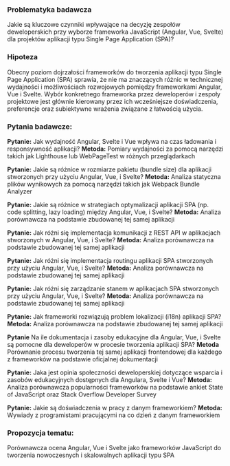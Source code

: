 ### Problematyka badawcza

Jakie są kluczowe czynniki wpływające na decyzję zespołów deweloperskich przy wyborze frameworka JavaScript (Angular, Vue, Svelte) dla projektów aplikacji typu Single Page Application (SPA)?

### Hipoteza

Obecny poziom dojrzałości frameworków do tworzenia aplikacji typu Single Page Application (SPA) sprawia, że nie ma znaczących różnic w technicznej wydajności i możliwościach rozwojowych pomiędzy frameworkami Angular, Vue i Svelte. Wybór konkretnego frameworka przez deweloperów i zespoły projektowe jest głównie kierowany przez ich wcześniejsze doświadczenia, preferencje oraz subiektywne wrażenia związane z łatwością użycia.

### Pytania badawcze:

**Pytanie:** Jak wydajność Angular, Svelte i Vue wpływa na czas ładowania i responsywność aplikacji?
**Metoda:** Pomiary wydajności za pomocą narzędzi takich jak Lighthouse lub WebPageTest w różnych przeglądarkach

**Pytanie:** Jakie są różnice w rozmiarze pakietu (bundle size) dla aplikacji stworzonych przy użyciu Angular, Vue, i Svelte?
**Metoda:** Analiza statyczna plików wynikowych za pomocą narzędzi takich jak Webpack Bundle Analyzer

**Pytanie:** Jakie są różnice w strategiach optymalizacji aplikacji SPA (np. code splitting, lazy loading) między Angular, Vue, i Svelte?
**Metoda:** Analiza porównawcza na podstawie zbudowanej tej samej aplikacji

**Pytanie:** Jak różni się implementacja komunikacji z REST API w aplikacjach stworzonych w Angular, Vue, i Svelte?
**Metoda:** Analiza porównawcza na podstawie zbudowanej tej samej aplikacji

**Pytanie:** Jak różni się implementacja routingu aplikacji SPA stworzonych przy użyciu Angular, Vue, i Svelte?
**Metoda:** Analiza porównawcza na podstawie zbudowanej tej samej aplikacji

**Pytanie:** Jak różni się zarządzanie stanem w aplikacjach SPA stworzonych przy użyciu Angular, Vue, i Svelte?
**Metoda:** Analiza porównawcza na podstawie zbudowanej tej samej aplikacji

**Pytanie:** Jak frameworki rozwiązują problem lokalizacji (i18n) aplikacji SPA?
**Metoda:** Analiza porównawcza na podstawie zbudowanej tej samej aplikacji

**Pytanie** Na ile dokumentacja i zasoby edukacyjne dla Angular, Vue, i Svelte są pomocne dla deweloperów w procesie tworzenia aplikacji SPA?
**Metoda** Porównanie procesu tworzenia tej samej aplikacji frontendowej dla każdego z frameworków na podstawie oficjalnej dokumentacji

**Pytanie:** Jaka jest opinia społeczności deweloperskiej dotyczące wsparcia i zasobów edukacyjnych dostępnych dla Angulara, Svelte i Vue?
**Metoda:** Analiza porównawcza popularności frameworków na podstawie ankiet State of JavaScript oraz Stack Overflow Developer Survey

**Pytanie:** Jakie są doświadczenia w pracy z danym frameworkiem?
**Metoda:** Wywiady z programistami pracującymi na co dzień z danym frameworkiem

### Propozycja tematu:

Porównawcza ocena Angular, Vue i Svelte jako frameworków JavaScript do tworzenia nowoczesnych i skalowalnych aplikacji typu SPA
